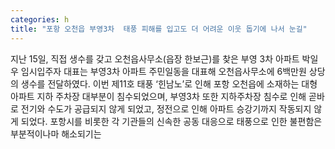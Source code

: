 ```yaml
---
categories: h
title: "포항 오천읍 부영3차  태풍 피해를 입고도 더 어려운 이웃 돕기에 나서 눈길"
---
```

지난 15일, 직접 생수를 갖고 오천읍사무소(읍장 한보근)를 찾은 부영 3차 아파트 박일우 임시입주자 대표는 부영3차 아파트 주민일동을 대표해 오천읍사무소에 6백만원 상당의 생수를 전달하였다. 이번 제11호 태풍 ‘힌남노’로 인해 포항 오천읍에 소재하는 대형 아파트 지하 주차장 대부분이 침수되었으며, 부영3차 또한 지하주차장 침수로 인해 곧바로 전기와 수도가 공급되지 않게 되었고, 정전으로 인해 아파트 승강기까지 작동되지 않게 되었다. 포항시를 비롯한 각 기관들의 신속한 공동 대응으로 태풍으로 인한 불편함은 부분적이나마 해소되기는